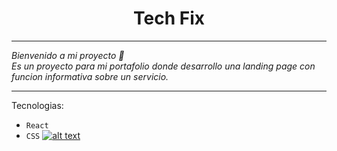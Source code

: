 <h1 align="center">Tech Fix</h1>

---

_Bienvenido a mi proyecto 👋<br /> Es un proyecto para mi portafolio donde desarrollo una landing page con funcion informativa sobre un servicio._

---
 
Tecnologias:
- `React`
- `CSS`
[![alt text](https://www.vectorlogo.zone/logos/figma/figma-icon.svg)](https://www.vectorlogo.zone/logos/figma/figma-icon.svg)
